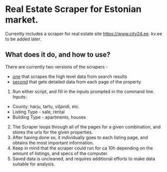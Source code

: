 # Real Estate Scraper for Estonian market.

Currently includes a scraper for real estate site https://www.city24.ee. kv.ee to be added later.

## What does it do, and how to use?
There are currently two versions of the scrapers -
- [one](https://github.com/karelrappo/realestate/blob/main/City24ScraperMin.py) that scrapes the high level data from search results
- [second](https://github.com/karelrappo/realestate/blob/main/City24Scraper.py) that gets detailed data from each page of the property

1. Run either script, and fill in the inputs prompted in the command line.
Inputs:
- County: harju, tartu, viljandi, etc. 
- Listing Type - sale, rental
- Building Type - apartments, houses 
2. The Scraper loops through all of the pages for a given combination, and stores the urls for the given properties.
3. After having done so, it individually goes to each listing page, and obtains the most important information.
4. Keep in mind that the scraper could run for ca 10h depending on the amount of listings, and specs of the computer.
5. Saved data is uncleaned, and requires additional efforts to make data suitable for analysis.
